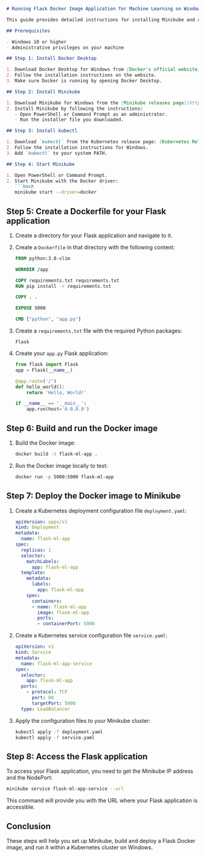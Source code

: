 ```markdown
# Running Flask Docker Image Application for Machine Learning on Windows with Minikube

This guide provides detailed instructions for installing Minikube and running a Flask Docker image application for machine learning on Windows.

## Prerequisites

- Windows 10 or higher
- Administrative privileges on your machine

## Step 1: Install Docker Desktop

1. Download Docker Desktop for Windows from [Docker's official website](https://www.docker.com/products/docker-desktop).
2. Follow the installation instructions on the website.
3. Make sure Docker is running by opening Docker Desktop.

## Step 2: Install Minikube

1. Download Minikube for Windows from the [Minikube releases page](https://github.com/kubernetes/minikube/releases).
2. Install Minikube by following the instructions:
   - Open PowerShell or Command Prompt as an administrator.
   - Run the installer file you downloaded.

## Step 3: Install kubectl

1. Download `kubectl` from the Kubernetes release page: [Kubernetes Release](https://kubernetes.io/docs/tasks/tools/install-kubectl/).
2. Follow the installation instructions for Windows.
3. Add `kubectl` to your system PATH.

## Step 4: Start Minikube

1. Open PowerShell or Command Prompt.
2. Start Minikube with the Docker driver:
   ```bash
   minikube start --driver=docker
   ```

## Step 5: Create a Dockerfile for your Flask application

1. Create a directory for your Flask application and navigate to it.
2. Create a `Dockerfile` in that directory with the following content:

   ```Dockerfile
   FROM python:3.8-slim

   WORKDIR /app

   COPY requirements.txt requirements.txt
   RUN pip install -r requirements.txt

   COPY . .

   EXPOSE 5000

   CMD ["python", "app.py"]
   ```

3. Create a `requirements.txt` file with the required Python packages:
   ```
   Flask
   ```

4. Create your `app.py` Flask application:
   ```python
   from flask import Flask
   app = Flask(__name__)

   @app.route('/')
   def hello_world():
       return 'Hello, World!'

   if __name__ == '__main__':
       app.run(host='0.0.0.0')
   ```

## Step 6: Build and run the Docker image

1. Build the Docker image:
   ```sh
   docker build -t flask-ml-app .
   ```

2. Run the Docker image locally to test:
   ```sh
   docker run -p 5000:5000 flask-ml-app
   ```

## Step 7: Deploy the Docker image to Minikube

1. Create a Kubernetes deployment configuration file `deployment.yaml`:
   ```yaml
   apiVersion: apps/v1
   kind: Deployment
   metadata:
     name: flask-ml-app
   spec:
     replicas: 1
     selector:
       matchLabels:
         app: flask-ml-app
     template:
       metadata:
         labels:
           app: flask-ml-app
       spec:
         containers:
         - name: flask-ml-app
           image: flask-ml-app
           ports:
           - containerPort: 5000
   ```

2. Create a Kubernetes service configuration file `service.yaml`:
   ```yaml
   apiVersion: v1
   kind: Service
   metadata:
     name: flask-ml-app-service
   spec:
     selector:
       app: flask-ml-app
     ports:
       - protocol: TCP
         port: 80
         targetPort: 5000
     type: LoadBalancer
   ```

3. Apply the configuration files to your Minikube cluster:
   ```sh
   kubectl apply -f deployment.yaml
   kubectl apply -f service.yaml
   ```

## Step 8: Access the Flask application

To access your Flask application, you need to get the Minikube IP address and the NodePort:
```sh
minikube service flask-ml-app-service --url
```

This command will provide you with the URL where your Flask application is accessible.

## Conclusion

These steps will help you set up Minikube, build and deploy a Flask Docker image, and run it within a Kubernetes cluster on Windows. 

